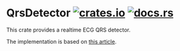 QrsDetector [![crates.io](https://img.shields.io/crates/v/qrs_detector.svg)](https://crates.io/crates/qrs_detector) [![docs.rs](https://img.shields.io/docsrs/qrs_detector?labelColor=1C2C2E&color=C96329&logo=rust)](https://docs.rs/qrs_detector/latest/qrs_detector/)
===========

This crate provides a realtime ECG QRS detector.

The implementation is based on [this article](https://biomedical-engineering-online.biomedcentral.com/articles/10.1186/1475-925X-3-28).
